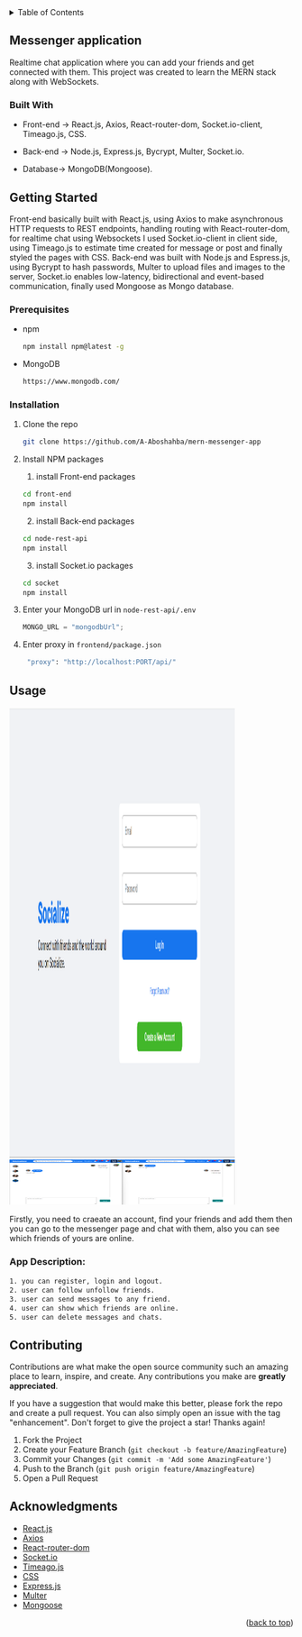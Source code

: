 <!-- TABLE OF CONTENTS -->
<details>
  <summary>Table of Contents</summary>
  <ol>
    <li>
      <a href="#about-the-project">About The Project</a>
      <ul>
        <li><a href="#built-with">Built With</a></li>
      </ul>
    </li>
    <li>
      <a href="#getting-started">Getting Started</a>
      <ul>
        <li><a href="#prerequisites">Prerequisites</a></li>
        <li><a href="#installation">Installation</a></li>
      </ul>
    </li>
    <li><a href="#usage">Usage</a></li>
    <li><a href="#contributing">Contributing</a></li>
    <li><a href="#acknowledgments">Acknowledgments</a></li>
  </ol>
</details>

<!-- ABOUT THE PROJECT -->

## Messenger application

Realtime chat application where you can add your friends and get connected with them. This project was created to learn the MERN stack along with WebSockets.

### Built With

- Front-end -> React.js, Axios, React-router-dom, Socket.io-client, Timeago.js, CSS.

- Back-end -> Node.js, Express.js, Bycrypt, Multer, Socket.io.

- Database-> MongoDB(Mongoose).

<!-- GETTING STARTED -->

## Getting Started

Front-end basically built with React.js, using Axios to make asynchronous HTTP requests to REST endpoints, handling routing with React-router-dom, for realtime chat using Websockets I used Socket.io-client in client side, using Timeago.js to estimate time created for message or post and finally styled the pages with CSS.
Back-end was built with Node.js and Espress.js, using Bycrypt to hash passwords, Multer to upload files and images to the server, Socket.io enables low-latency, bidirectional and event-based communication, finally used Mongoose as Mongo database.

### Prerequisites

- npm
  ```sh
  npm install npm@latest -g
  ```
- MongoDB
  ```sh
  https://www.mongodb.com/
  ```

### Installation

1. Clone the repo
   ```sh
   git clone https://github.com/A-Aboshahba/mern-messenger-app
   ```
2. Install NPM packages

   1. install Front-end packages

   ```bash
   cd front-end
   npm install
   ```

   2. install Back-end packages

   ```bash
   cd node-rest-api
   npm install
   ```

   3. install Socket.io packages

   ```bash
   cd socket
   npm install
   ```

3. Enter your MongoDB url in `node-rest-api/.env`
   ```js
   MONGO_URL = "mongodbUrl";
   ```
4. Enter proxy in `frontend/package.json`
   ```bash
    "proxy": "http://localhost:PORT/api/"
   ```

<!-- USAGE EXAMPLES -->

## Usage

<img src="node-rest-api/public/images/readme/1.png" alt="Logo" width="400" height="800">
<img src="node-rest-api/public/images/readme/2.png" alt="Logo" width="400" height="80
0">

Firstly, you need to craeate an account, find your friends and add them then you can go to the messenger page and chat with them, also you can see which friends of yours are online.

<!-- App Description -->

### App Description:

    1. you can register, login and logout.
    2. user can follow unfollow friends.
    3. user can send messages to any friend.
    4. user can show which friends are online.
    5. user can delete messages and chats.

<!-- CONTRIBUTING -->

## Contributing

Contributions are what make the open source community such an amazing place to learn, inspire, and create. Any contributions you make are **greatly appreciated**.

If you have a suggestion that would make this better, please fork the repo and create a pull request. You can also simply open an issue with the tag "enhancement".
Don't forget to give the project a star! Thanks again!

1. Fork the Project
2. Create your Feature Branch (`git checkout -b feature/AmazingFeature`)
3. Commit your Changes (`git commit -m 'Add some AmazingFeature'`)
4. Push to the Branch (`git push origin feature/AmazingFeature`)
5. Open a Pull Request

<!-- ACKNOWLEDGMENTS -->

## Acknowledgments

- [React.js](https://reactjs.org/docs/getting-started.html)
- [Axios](https://axios-http.com/docs/intro)
- [React-router-dom](https://reactrouter.com/en/main)
- [Socket.io](https://socket.io/docs/v4/)
- [Timeago.js](https://www.npmjs.com/package/timeago.js/v/4.0.0-beta.3)
- [CSS](https://www.w3schools.com/css/)
- [Express.js](https://expressjs.com/en/5x/api.html)
- [Multer](https://github.com/expressjs/multer)
- [Mongoose](https://mongoosejs.com/docs/)

<p align="right">(<a href="#readme-top">back to top</a>)</p>

